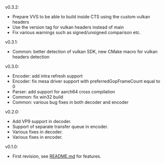 v0.3.2:
  - Prepare VVS to be able to build inside CTS using the custom vulkan headers
  - Use the version tag for vulkan headers instead of main
  - Fix various warnings such as signed/unsigned comparison etc.

v0.3.1:
  - Common: better detection of vulkan SDK, new CMake macro for vulkan headers detection

v0.3.0:
  - Encoder: add intra refresh support
  - Encoder: fix mesa driver support with preferredGopFrameCount equal to 0
  - Parser: add support for aarch64 cross compilation
  - Common: fix win32 build
  - Common: various bug fixes in both decoder and encoder

v0.2.0:
 - Add VP9 support in decoder.
 - Support of separate transfer queue in encoder.
 - Various fixes in decoder.
 - Various fixes in encoder.

v0.1.0:
 - First revision, see [README.md](README.md) for features.